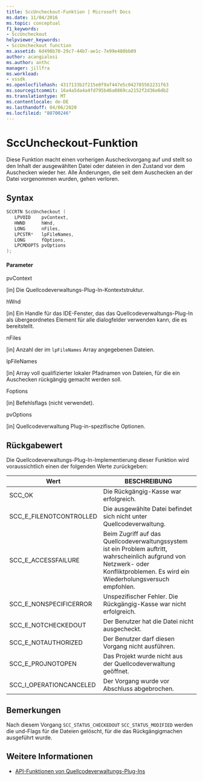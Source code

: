 ```yaml
---
title: SccUncheckout-Funktion | Microsoft Docs
ms.date: 11/04/2016
ms.topic: conceptual
f1_keywords:
- SccUncheckout
helpviewer_keywords:
- SccUncheckout function
ms.assetid: 6d498b70-29c7-44b7-ae1c-7e99e488bb09
author: acangialosi
ms.author: anthc
manager: jillfra
ms.workload:
- vssdk
ms.openlocfilehash: 4317133b2f215e0f9af447e5c042785561231f63
ms.sourcegitcommit: 16a4a5da4a4fd795b46a0869ca2152f2d36e6db2
ms.translationtype: MT
ms.contentlocale: de-DE
ms.lasthandoff: 04/06/2020
ms.locfileid: "80700246"
---
```

# <a name="sccuncheckout-function"></a>SccUncheckout-Funktion
Diese Funktion macht einen vorherigen Auscheckvorgang auf und stellt so den Inhalt der ausgewählten Datei oder dateien in den Zustand vor dem Auschecken wieder her. Alle Änderungen, die seit dem Auschecken an der Datei vorgenommen wurden, gehen verloren.

## <a name="syntax"></a>Syntax

```cpp
SCCRTN SccUncheckout (
   LPVOID    pvContext,
   HWND      hWnd,
   LONG      nFiles,
   LPCSTR*   lpFileNames,
   LONG      fOptions,
   LPCMDOPTS pvOptions
);
```

#### <a name="parameters"></a>Parameter
 pvContext

[in] Die Quellcodeverwaltungs-Plug-In-Kontextstruktur.

 hWnd

[in] Ein Handle für das IDE-Fenster, das das Quellcodeverwaltungs-Plug-In als übergeordnetes Element für alle dialogfelder verwenden kann, die es bereitstellt.

 nFiles

[in] Anzahl der im `lpFileNames` Array angegebenen Dateien.

 lpFileNames

[in] Array voll qualifizierter lokaler Pfadnamen von Dateien, für die ein Auschecken rückgängig gemacht werden soll.

 Foptions

[in] Befehlsflags (nicht verwendet).

 pvOptions

[in] Quellcodeverwaltung Plug-in-spezifische Optionen.

## <a name="return-value"></a>Rückgabewert
 Die Quellcodeverwaltungs-Plug-In-Implementierung dieser Funktion wird voraussichtlich einen der folgenden Werte zurückgeben:

|Wert|BESCHREIBUNG|
|-----------|-----------------|
|SCC_OK|Die Rückgängig-Kasse war erfolgreich.|
|SCC_E_FILENOTCONTROLLED|Die ausgewählte Datei befindet sich nicht unter Quellcodeverwaltung.|
|SCC_E_ACCESSFAILURE|Beim Zugriff auf das Quellcodeverwaltungssystem ist ein Problem auftritt, wahrscheinlich aufgrund von Netzwerk- oder Konfliktproblemen. Es wird ein Wiederholungsversuch empfohlen.|
|SCC_E_NONSPECIFICERROR|Unspezifischer Fehler. Die Rückgängig-Kasse war nicht erfolgreich.|
|SCC_E_NOTCHECKEDOUT|Der Benutzer hat die Datei nicht ausgecheckt.|
|SCC_E_NOTAUTHORIZED|Der Benutzer darf diesen Vorgang nicht ausführen.|
|SCC_E_PROJNOTOPEN|Das Projekt wurde nicht aus der Quellcodeverwaltung geöffnet.|
|SCC_I_OPERATIONCANCELED|Der Vorgang wurde vor Abschluss abgebrochen.|

## <a name="remarks"></a>Bemerkungen
 Nach diesem Vorgang `SCC_STATUS_CHECKEDOUT` `SCC_STATUS_MODIFIED` werden die und-Flags für die Dateien gelöscht, für die das Rückgängigmachen ausgeführt wurde.

## <a name="see-also"></a>Weitere Informationen
- [API-Funktionen von Quellcodeverwaltungs-Plug-Ins](../extensibility/source-control-plug-in-api-functions.md)
